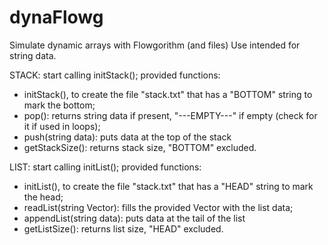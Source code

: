# dynaFlowg
Simulate dynamic arrays with Flowgorithm (and files)
Use intended for string data.

STACK: 
start calling initStack(); provided functions:
- initStack(), to create the file "stack.txt" that has a "BOTTOM" string to mark the bottom;
- pop(): returns string data if present, "---EMPTY---" if empty (check for it if used in loops);
- push(string data): puts data at the top of the stack
- getStackSize(): returns stack size, "BOTTOM" excluded.

LIST: 
start calling initList(); provided functions:
- initList(), to create the file "stack.txt" that has a "HEAD" string to mark the head;
- readList(string Vector): fills the provided Vector with the list data;
- appendList(string data): puts data at the tail of the list
- getListSize(): returns list size, "HEAD" excluded.
